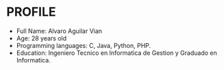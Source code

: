 PROFILE
======================
 * Full Name: Alvaro Aguilar Vian
 * Age: 28 years old
 * Programming languages: C, Java, Python, PHP.
 * Education: Ingeniero Tecnico en Informatica de Gestion y Graduado en Informatica.
